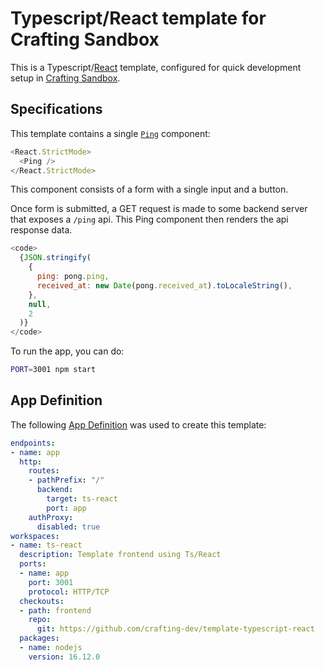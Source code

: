 # Typescript/React template for Crafting Sandbox

This is a Typescript/[React](https://reactjs.org/) template, configured for quick development setup in [Crafting Sandbox](https://docs.sandboxes.cloud/docs).

## Specifications

This template contains a single [`Ping`](src/Ping.tsx) component:

```js
<React.StrictMode>
  <Ping />
</React.StrictMode>
```

This component consists of a form with a single input and a button.

Once form is submitted, a GET request is made to some backend server that exposes a `/ping` api. This Ping component then renders the api response data.

```js
<code>
  {JSON.stringify(
    {
      ping: pong.ping,
      received_at: new Date(pong.received_at).toLocaleString(),
    },
    null,
    2
  )}
</code>
```

To run the app, you can do:

```bash
PORT=3001 npm start
```

## App Definition

The following [App Definition](https://docs.sandboxes.cloud/docs/app-definition) was used to create this template:

```yaml
endpoints:
- name: app
  http:
    routes:
    - pathPrefix: "/"
      backend:
        target: ts-react
        port: app
    authProxy:
      disabled: true
workspaces:
- name: ts-react
  description: Template frontend using Ts/React
  ports:
  - name: app
    port: 3001
    protocol: HTTP/TCP
  checkouts:
  - path: frontend
    repo:
      git: https://github.com/crafting-dev/template-typescript-react
  packages:
  - name: nodejs
    version: 16.12.0
```
